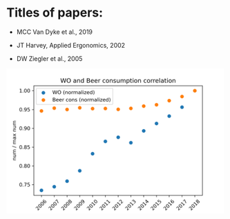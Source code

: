 # Titles of papers:

* MCC Van Dyke et al., 2019

* JT Harvey, Applied Ergonomics, 2002

* DW Ziegler et al., 2005

![](correlation.png "Correlation")
